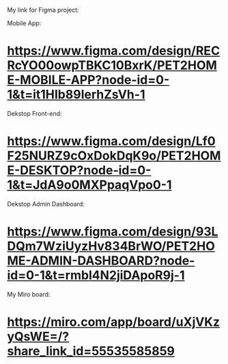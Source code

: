 My link for Figma project:

Mobile App:
# https://www.figma.com/design/RECRcYO00owpTBKC10BxrK/PET2HOME-MOBILE-APP?node-id=0-1&t=it1HIb89IerhZsVh-1

Dekstop Front-end:
# https://www.figma.com/design/Lf0F25NURZ9cOxDokDqK9o/PET2HOME-DESKTOP?node-id=0-1&t=JdA9o0MXPpaqVpo0-1

Dekstop Admin Dashboard:
# https://www.figma.com/design/93LDQm7WziUyzHv834BrWO/PET2HOME-ADMIN-DASHBOARD?node-id=0-1&t=rmbl4N2jiDApoR9j-1


My Miro board:

# https://miro.com/app/board/uXjVKzyQsWE=/?share_link_id=55535585859
